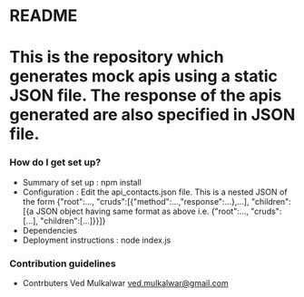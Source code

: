 # README #

# This is the repository which generates mock apis using a static JSON file. The response of the apis generated are also specified in JSON file.

### How do I get set up? ###

* Summary of set up  :
npm install
* Configuration  :
Edit the api_contacts.json file. This is a nested JSON of the form {"root":..., "cruds":[{"method":...,"response":...},...], "children":[{a JSON object having same format as above i.e. {"root":..., "cruds":[...], "children":[...]}}]}
* Dependencies
* Deployment instructions  :
node index.js

### Contribution guidelines ###

* Contrbuters 
Ved Mulkalwar ved.mulkalwar@gmail.com 